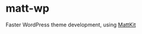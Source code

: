 # matt-wp
Faster WordPress theme development, using [MattKit](https://github.com/MateuszM/matt-kitt)
